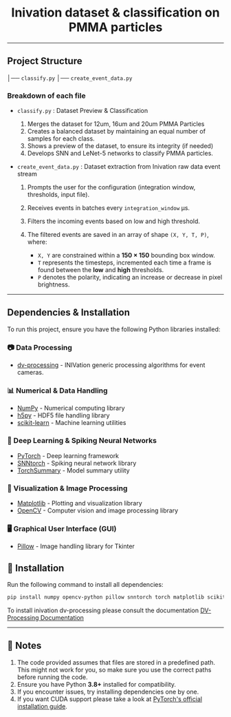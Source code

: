 <h1 style="text-align: center;">Inivation dataset & classification on PMMA particles</h1>

---

## Project Structure

│── `classify.py`
│── `create_event_data.py`

### Breakdown of each file

* `classify.py` : Dataset Preview & Classification
    1. Merges the dataset for 12um, 16um and 20um PMMA Particles
    2. Creates a balanced dataset by maintaining an equal number of samples for each class.
    3. Shows a preview of the dataset, to ensure its integrity (if needed)
    4. Develops SNN and LeNet-5 networks to classify PMMA particles.
    
* `create_event_data.py` : Dataset extraction from Inivation raw data event stream
    1. Prompts the user for the configuration (integration window, thresholds, input file).
    2. Receives events in batches every `integration_window` μs.
    3. Filters the incoming events based on low and high threshold.
    4. The filtered events are saved in an array of shape `(X, Y, T, P)`, where:

        - `X, Y` are constrained within a **150 × 150** bounding box window.  
        - `T` represents the timesteps, incremented each time a frame is found between the **low** and **high** thresholds.  
        - `P` denotes the polarity, indicating an increase or decrease in pixel brightness.  

---

## Dependencies & Installation

To run this project, ensure you have the following Python libraries installed:

### 📷 Data Processing
- [dv-processing](https://gitlab.com/inivation/dv/dv-processing) - INIVation generic processing algorithms for event cameras.

### 📊 Numerical & Data Handling  
- [NumPy](https://numpy.org/) - Numerical computing library  
- [h5py](https://www.h5py.org/) - HDF5 file handling library  
- [scikit-learn](https://scikit-learn.org/stable/) - Machine learning utilities  



### 🤖 Deep Learning & Spiking Neural Networks  
- [PyTorch](https://pytorch.org/) - Deep learning framework  
- [SNNtorch](https://snntorch.readthedocs.io/en/latest/) - Spiking neural network library  
- [TorchSummary](https://github.com/sksq96/pytorch-summary) - Model summary utility  

### 🎨 Visualization & Image Processing  
- [Matplotlib](https://matplotlib.org/) - Plotting and visualization library  
- [OpenCV](https://opencv.org/) - Computer vision and image processing library  

### 🖥️ Graphical User Interface (GUI)  
- [Pillow](https://pillow.readthedocs.io/en/stable/) - Image handling library for Tkinter  


## 📌 Installation  

Run the following command to install all dependencies:  

```bash
pip install numpy opencv-python pillow snntorch torch matplotlib scikit-learn h5py torchsummary
```

To install inivation dv-processing please consult the documentation [DV-Processing Documentation](https://dv-processing.inivation.com/rel_1_7/installation.html)

---

## 📝 Notes  

1. The code provided assumes that files are stored in a predefined path. This might not work for you, so make sure you use the correct paths before running the code.  
2. Ensure you have Python **3.8+** installed for compatibility.  
3. If you encounter issues, try installing dependencies one by one.  
4. If you want CUDA support please take a look at [ PyTorch's official installation guide](https://pytorch.org/multipy/main/setup.html).